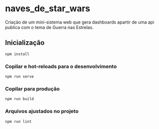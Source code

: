 # naves_de_star_wars
Criação de um mini-sistema web que gera dashboards apartir de uma api publica com o tema de Guerra nas Estrelas.
## Inicialização
```
npm install
```

### Copilar e hot-reloads para o desenvolvimento
```
npm run serve
```

### Copilar para produção
```
npm run build
```

### Arquivos ajustados no projeto
```
npm run lint
```
